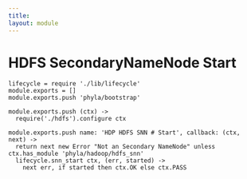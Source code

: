 ```yaml
---
title: 
layout: module
---
```


# HDFS SecondaryNameNode Start

    lifecycle = require './lib/lifecycle'
    module.exports = []
    module.exports.push 'phyla/bootstrap'

    module.exports.push (ctx) ->
      require('./hdfs').configure ctx

    module.exports.push name: 'HDP HDFS SNN # Start', callback: (ctx, next) ->
      return next new Error "Not an Secondary NameNode" unless ctx.has_module 'phyla/hadoop/hdfs_snn'
      lifecycle.snn_start ctx, (err, started) ->
        next err, if started then ctx.OK else ctx.PASS
